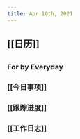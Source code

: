 ```yaml
---
title: Apr 10th, 2021
---
```


## [[日历]]
##
### For by Everyday
### [[今日事项]]
####
####
####
### [[跟踪进度]]
####
####
####
### [[工作日志]]
####
####
####
##
##
##
##
##
